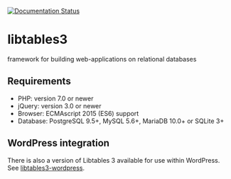 [![Documentation Status](https://readthedocs.org/projects/libtables3/badge/?version=latest)](https://libtables3.readthedocs.io/en/latest/?badge=latest)

# libtables3
framework for building web-applications on relational databases

## Requirements
  * PHP: version 7.0 or newer
  * jQuery: version 3.0 or newer
  * Browser: ECMAscript 2015 (ES6) support
  * Database: PostgreSQL 9.5+, MySQL 5.6+, MariaDB 10.0+ or SQLite 3+

## WordPress integration

There is also a version of Libtables 3 available for use within WordPress. See [libtables3-wordpress](https://github.com/bartnv/libtables3-wordpress/).
